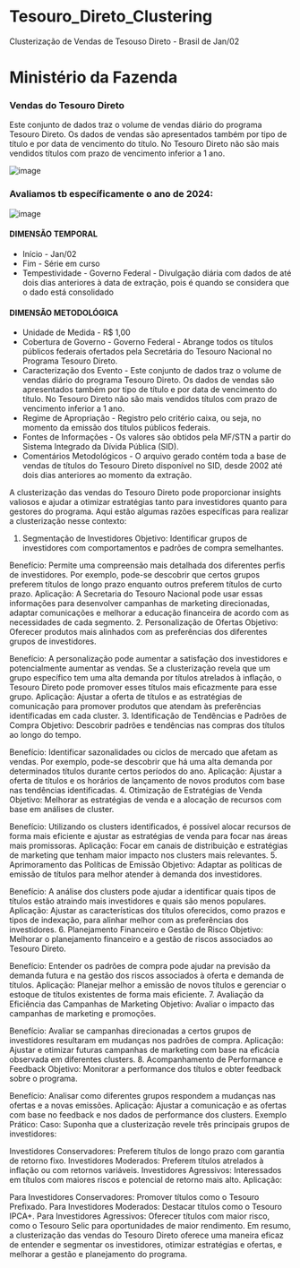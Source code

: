 # Tesouro_Direto_Clustering
Clusterização de Vendas de Tesouso Direto - Brasil de Jan/02

# Ministério da Fazenda

### Vendas do Tesouro Direto
Este conjunto de dados traz o volume de vendas diário do programa Tesouro Direto. Os dados de vendas são apresentados também por tipo de título e por data de vencimento do título. No Tesouro Direto não são mais vendidos títulos com prazo de vencimento inferior a 1 ano.

![image](https://github.com/user-attachments/assets/87471697-1aa5-4ee9-989d-3bc1cb926394)

### Avaliamos tb específicamente o ano de 2024:
![image](https://github.com/user-attachments/assets/bdaec43e-a5ff-4f1b-beeb-eab1f3d198d5)


#### DIMENSÃO TEMPORAL
* Início - Jan/02
* Fim - Série em curso
* Tempestividade - Governo Federal - Divulgação diária com dados de até dois dias anteriores à data de extração, pois é
quando se considera que o dado está consolidado

#### DIMENSÃO METODOLÓGICA
* Unidade de Medida - R$ 1,00
* Cobertura de Governo - Governo Federal - Abrange todos os títulos públicos federais ofertados pela Secretária do Tesouro
Nacional no Programa Tesouro Direto.
* Caracterização dos Evento - Este conjunto de dados traz o volume de vendas diário do programa Tesouro Direto. Os dados de vendas são apresentados também por tipo de título e por data de vencimento do título. No Tesouro Direto não
são mais vendidos títulos com prazo de vencimento inferior a 1 ano.
* Regime de Apropriação - Registro pelo critério caixa, ou seja, no momento da emissão dos títulos públicos federais.
* Fontes de Informações - Os valores são obtidos pela MF/STN a partir do Sistema Integrado da Dívida Pública (SID).
* Comentários Metodológicos - O arquivo gerado contém toda a base de vendas de títulos do Tesouro Direto disponível no SID, desde 2002 até dois dias anteriores ao momento da extração.

A clusterização das vendas do Tesouro Direto pode proporcionar insights valiosos e ajudar a otimizar estratégias tanto para investidores quanto para gestores do programa. Aqui estão algumas razões específicas para realizar a clusterização nesse contexto:

1. Segmentação de Investidores
Objetivo: Identificar grupos de investidores com comportamentos e padrões de compra semelhantes.

Benefício: Permite uma compreensão mais detalhada dos diferentes perfis de investidores. Por exemplo, pode-se descobrir que certos grupos preferem títulos de longo prazo enquanto outros preferem títulos de curto prazo.
Aplicação: A Secretaria do Tesouro Nacional pode usar essas informações para desenvolver campanhas de marketing direcionadas, adaptar comunicações e melhorar a educação financeira de acordo com as necessidades de cada segmento.
2. Personalização de Ofertas
Objetivo: Oferecer produtos mais alinhados com as preferências dos diferentes grupos de investidores.

Benefício: A personalização pode aumentar a satisfação dos investidores e potencialmente aumentar as vendas. Se a clusterização revela que um grupo específico tem uma alta demanda por títulos atrelados à inflação, o Tesouro Direto pode promover esses títulos mais eficazmente para esse grupo.
Aplicação: Ajustar a oferta de títulos e as estratégias de comunicação para promover produtos que atendam às preferências identificadas em cada cluster.
3. Identificação de Tendências e Padrões de Compra
Objetivo: Descobrir padrões e tendências nas compras dos títulos ao longo do tempo.

Benefício: Identificar sazonalidades ou ciclos de mercado que afetam as vendas. Por exemplo, pode-se descobrir que há uma alta demanda por determinados títulos durante certos períodos do ano.
Aplicação: Ajustar a oferta de títulos e os horários de lançamento de novos produtos com base nas tendências identificadas.
4. Otimização de Estratégias de Venda
Objetivo: Melhorar as estratégias de venda e a alocação de recursos com base em análises de cluster.

Benefício: Utilizando os clusters identificados, é possível alocar recursos de forma mais eficiente e ajustar as estratégias de venda para focar nas áreas mais promissoras.
Aplicação: Focar em canais de distribuição e estratégias de marketing que tenham maior impacto nos clusters mais relevantes.
5. Aprimoramento das Políticas de Emissão
Objetivo: Adaptar as políticas de emissão de títulos para melhor atender à demanda dos investidores.

Benefício: A análise dos clusters pode ajudar a identificar quais tipos de títulos estão atraindo mais investidores e quais são menos populares.
Aplicação: Ajustar as características dos títulos oferecidos, como prazos e tipos de indexação, para alinhar melhor com as preferências dos investidores.
6. Planejamento Financeiro e Gestão de Risco
Objetivo: Melhorar o planejamento financeiro e a gestão de riscos associados ao Tesouro Direto.

Benefício: Entender os padrões de compra pode ajudar na previsão da demanda futura e na gestão dos riscos associados à oferta e demanda de títulos.
Aplicação: Planejar melhor a emissão de novos títulos e gerenciar o estoque de títulos existentes de forma mais eficiente.
7. Avaliação da Eficiência das Campanhas de Marketing
Objetivo: Avaliar o impacto das campanhas de marketing e promoções.

Benefício: Avaliar se campanhas direcionadas a certos grupos de investidores resultaram em mudanças nos padrões de compra.
Aplicação: Ajustar e otimizar futuras campanhas de marketing com base na eficácia observada em diferentes clusters.
8. Acompanhamento de Performance e Feedback
Objetivo: Monitorar a performance dos títulos e obter feedback sobre o programa.

Benefício: Analisar como diferentes grupos respondem a mudanças nas ofertas e a novas emissões.
Aplicação: Ajustar a comunicação e as ofertas com base no feedback e nos dados de performance dos clusters.
Exemplo Prático:
Caso: Suponha que a clusterização revele três principais grupos de investidores:

Investidores Conservadores: Preferem títulos de longo prazo com garantia de retorno fixo.
Investidores Moderados: Preferem títulos atrelados à inflação ou com retornos variáveis.
Investidores Agressivos: Interessados em títulos com maiores riscos e potencial de retorno mais alto.
Aplicação:

Para Investidores Conservadores: Promover títulos como o Tesouro Prefixado.
Para Investidores Moderados: Destacar títulos como o Tesouro IPCA+.
Para Investidores Agressivos: Oferecer títulos com maior risco, como o Tesouro Selic para oportunidades de maior rendimento.
Em resumo, a clusterização das vendas do Tesouro Direto oferece uma maneira eficaz de entender e segmentar os investidores, otimizar estratégias e ofertas, e melhorar a gestão e planejamento do programa.

